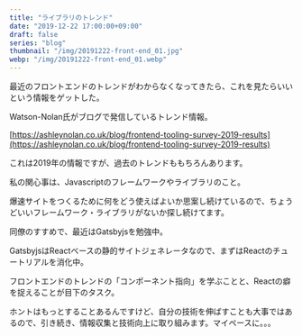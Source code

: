 ```yaml
---
title: "ライブラリのトレンド"
date: "2019-12-22 17:00:00+09:00"
draft: false
series: "blog"
thumbnail: "/img/20191222-front-end_01.jpg"
webp: "/img/20191222-front-end_01.webp"
---
```


最近のフロントエンドのトレンドがわからなくなってきたら、これを見たらいいという情報をゲットした。  

Watson-Nolan氏がブログで発信しているトレンド情報。

[https://ashleynolan.co.uk/blog/frontend-tooling-survey-2019-results](https://ashleynolan.co.uk/blog/frontend-tooling-survey-2019-results)  

これは2019年の情報ですが、過去のトレンドももちろんあります。  

私の関心事は、Javascriptのフレームワークやライブラリのこと。  

爆速サイトをつくるために何をどう使えばよいか思案し続けているので、ちょうどいいフレームワーク・ライブラリがないか探し続けてます。  

同僚のすすめで、最近はGatsbyjsを勉強中。  

GatsbyjsはReactベースの静的サイトジェネレータなので、まずはReactのチュートリアルを消化中。  

フロントエンドのトレンドの「コンポーネント指向」を学ぶことと、Reactの癖を捉えることが目下のタスク。  

ホントはもっとすることあるんですけど、自分の技術を伸ばすことも大事ではあるので、引き続き、情報収集と技術向上に取り組みます。マイペースに。。。